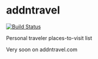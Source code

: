 addntravel
==========

[![Build Status](https://semaphoreapp.com/api/v1/projects/02b8d84f-8647-4f51-abc7-6023d8576a04/299516/badge.png)](https://semaphoreapp.com/stevermeister/addntravel)      

Personal traveler places-to-visit list

Very soon on addntravel.com

